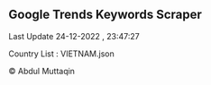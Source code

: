 

## Google Trends Keywords Scraper 
 
Last Update 24-12-2022 , 23:47:27

Country List :
VIETNAM.json



© Abdul Muttaqin 
